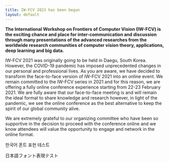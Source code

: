 ```yaml
---
title: IW-FCV 2023 has been begun
layout: default
---
```


**The International Workshop on Frontiers of Computer Vision (IW-FCV) is the exciting chance and place for inter-communication and discussion through many presentations of the advanced researches from the worldwide research communities of computer vision theory, applications, deep learning and big data.**  

IW-FCV 2021 was originally going to be held in Daegu, South Korea. However, the COVID-19 pandemic has imposed unprecedented changes in our personal and professional lives. As you are aware, we have decided to transform the face-to-face version of IW-FCV 2021 into an online event. We remain committed to the IW-FCV series in 2021 and for this reason, we are offering a fully online conference experience starting from 22-23 February 2021. We are fully aware that our face-to-face meeting is and will remain the ideal format to share knowledge and research however, in light of the pandemic, we see the online conference as the best alternative to keep the spirit of our global community alive.  

We are extremely grateful to our organizing committee who have been so supportive in the decision to proceed with the conference online and we know attendees will value the opportunity to engage and network in the online format.

한국어 폰트 표현 테스트

日本語フォント表現テスト